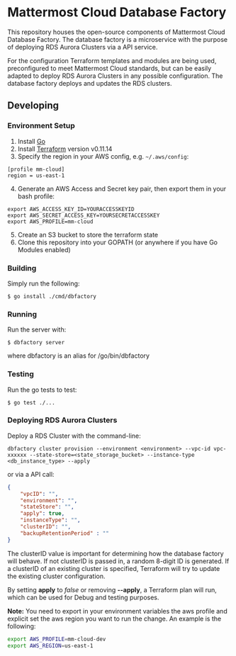 # Mattermost Cloud Database Factory

This repository houses the open-source components of Mattermost Cloud Database Factory. The database factory is a microservice with the purpose of deploying RDS Aurora Clusters via a API service.

For the configuration Terraform templates and modules are being used, preconfigured to meet Mattermost Cloud standards, but can be easily adapted to deploy RDS Aurora Clusters in any possible configuration. The database factory deploys and updates the RDS clusters.

## Developing

### Environment Setup

1. Install [Go](https://golang.org/doc/install)
2. Install [Terraform](https://learn.hashicorp.com/terraform/getting-started/install.html) version v0.11.14
3. Specify the region in your AWS config, e.g. `~/.aws/config`:
```
[profile mm-cloud]
region = us-east-1
```
4. Generate an AWS Access and Secret key pair, then export them in your bash profile:
  ```
  export AWS_ACCESS_KEY_ID=YOURACCESSKEYID
  export AWS_SECRET_ACCESS_KEY=YOURSECRETACCESSKEY
  export AWS_PROFILE=mm-cloud
  ```
5. Create an S3 bucket to store the terraform state
6. Clone this repository into your GOPATH (or anywhere if you have Go Modules enabled)

### Building

Simply run the following:

```
$ go install ./cmd/dbfactory
```

### Running

Run the server with:

```
$ dbfactory server
```
where dbfactory is an alias for /go/bin/dbfactory

### Testing

Run the go tests to test:

```
$ go test ./...
```

### Deploying RDS Aurora Clusters

Deploy a RDS Cluster with the command-line:

```
dbfactory cluster provision --environment <environment> --vpc-id vpc-xxxxxx --state-store=<state_storage_bucket> --instance-type <db_instance_type> --apply
```
or via a API call:

```json
{
    "vpcID": "",
    "environment": "",
    "stateStore": "",
    "apply": true,
    "instanceType": "",
    "clusterID": "",
    "backupRetentionPeriod" : ""
}
```

The clusterID value is important for determining how the database factory will behave. If not clusterID is passed in, a random 8-digit ID is generated. If a clusterID of an existing cluster is specified, Terraform will try to update the existing cluster configuration.

By setting **apply** to *false* or removing **--apply**, a Terraform plan will run, which can be used for Debug and testing purposes.

**Note:** You need to export in your environment variables the aws profile and explicit set the aws region you want to run the change. An example is the following:

```bash
export AWS_PROFILE=mm-cloud-dev
export AWS_REGION=us-east-1
```
